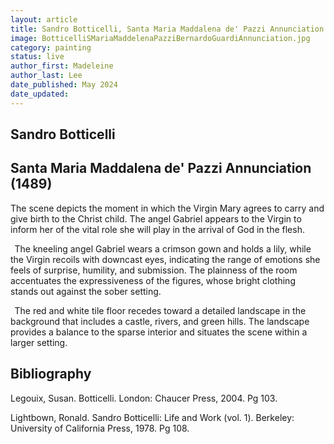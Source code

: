 ```yaml
---
layout: article
title: Sandro Botticelli, Santa Maria Maddalena de' Pazzi Annunciation
image: BotticelliSMariaMaddelenaPazziBernardoGuardiAnnunciation.jpg
category: painting
status: live
author_first: Madeleine 
author_last: Lee
date_published: May 2024
date_updated:
---
```


## Sandro Botticelli
## Santa Maria Maddalena de' Pazzi Annunciation (1489)

The scene depicts the moment in which the Virgin Mary agrees to carry and give birth to the Christ child. The angel Gabriel appears to the Virgin to inform her of the vital role she will play in the arrival of God in the flesh. 

  
The kneeling angel Gabriel wears a crimson gown and holds a lily, while the Virgin recoils with downcast eyes, indicating the range of emotions she feels of surprise, humility, and submission. The plainness of the room accentuates the expressiveness of the figures, whose bright clothing stands out against the sober setting. 

  
The red and white tile floor recedes toward a detailed landscape in the background that includes a castle, rivers, and green hills. The landscape provides a balance to the sparse interior and situates the scene within a larger setting. 

## Bibliography 
Legouix, Susan. Botticelli. London: Chaucer Press, 2004. Pg 103. 

Lightbown, Ronald. Sandro Botticelli: Life and Work (vol. 1). Berkeley: University of California Press, 1978. Pg 108. 
